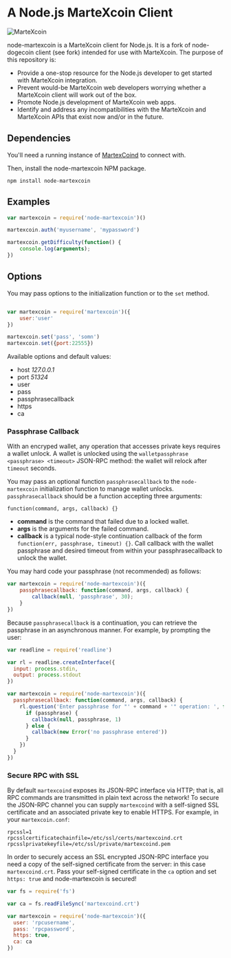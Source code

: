 # A Node.js MarteXcoin Client

![MarteXcoin](https://raw2.github.com/martexcoin/node-martexcoin/master/node-martexcoin.png)

node-martexcoin is a MarteXcoin client for Node.js. It is a fork of node-dogecoin client (see fork) intended for use with MarteXcoin. The purpose of this repository is:

* Provide a one-stop resource for the Node.js developer to get started with MarteXcoin integration.
* Prevent would-be MarteXcoin web developers worrying whether a MarteXcoin client will work out of the box.
* Promote Node.js development of MarteXcoin web apps.
* Identify and address any incompatibilities with the MarteXcoin and MarteXcoin APIs that exist now and/or in the future.

## Dependencies

You'll need a running instance of [MartexCoind](https://github.com/martexcoin/martexcoin) to connect with.

Then, install the node-martexcoin NPM package.

`npm install node-martexcoin`

## Examples

```js
var martexcoin = require('node-martexcoin')()

martexcoin.auth('myusername', 'mypassword')

martexcoin.getDifficulty(function() {
    console.log(arguments);
})

```

## Options

You may pass options to the initialization function or to the `set` method.

```js

var martexcoin = require('martexcoin')({
    user:'user'
})

martexcoin.set('pass', 'somn')
martexcoin.set({port:22555})

```

Available options and default values:

+ host *127.0.0.1*
+ port *51324*
+ user
+ pass
+ passphrasecallback
+ https
+ ca

### Passphrase Callback

With an encryped wallet, any operation that accesses private keys requires a wallet unlock. A wallet is unlocked using the `walletpassphrase <passphrase> <timeout>` JSON-RPC method: the wallet will relock after `timeout` seconds.

You may pass an optional function `passphrasecallback` to the `node-martexcoin` initialization function to manage wallet unlocks. `passphrasecallback` should be a function accepting three arguments:

    function(command, args, callback) {}

+ **command** is the command that failed due to a locked wallet.
+ **args** is the arguments for the failed command.
+ **callback** is a typical node-style continuation callback of the form `function(err, passphrase, timeout) {}`. Call callback with the wallet passphrase and desired timeout from within your passphrasecallback to unlock the wallet.

You may hard code your passphrase (not recommended) as follows:

```js
var martexcoin = require('node-martexcoin')({
    passphrasecallback: function(command, args, callback) {
        callback(null, 'passphrase', 30);
    }
})
```

Because `passphrasecallback` is a continuation, you can retrieve the passphrase in an asynchronous manner. For example, by prompting the user:

```js
var readline = require('readline')

var rl = readline.createInterface({
  input: process.stdin,
  output: process.stdout
})

var martexcoin = require('node-martexcoin')({
  passphrasecallback: function(command, args, callback) {
    rl.question('Enter passphrase for "' + command + '" operation: ', function(passphrase) {
      if (passphrase) {
        callback(null, passphrase, 1)
      } else {
        callback(new Error('no passphrase entered'))
      }
    })
  }
})
```

### Secure RPC with SSL

By default `martexcoind` exposes its JSON-RPC interface via HTTP; that is, all RPC commands are transmitted in plain text across the network! To secure the JSON-RPC channel you can supply `martexcoind` with a self-signed SSL certificate and an associated private key to enable HTTPS. For example, in your `martexcoin.conf`:

    rpcssl=1
    rpcsslcertificatechainfile=/etc/ssl/certs/martexcoind.crt
    rpcsslprivatekeyfile=/etc/ssl/private/martexcoind.pem

In order to securely access an SSL encrypted JSON-RPC interface you need a copy of the self-signed certificate from the server: in this case `martexcoind.crt`. Pass your self-signed certificate in the `ca` option and set `https: true` and node-martexcoin is secured!
    
```js
var fs = require('fs')

var ca = fs.readFileSync('martexcoind.crt')

var martexcoin = require('node-martexcoin')({
  user: 'rpcusername',
  pass: 'rpcpassword',
  https: true,
  ca: ca
})
```


